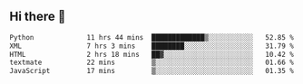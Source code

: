 ## Hi there 👋

<!--
**alihaqberdi/alihaqberdi** is a ✨ _special_ ✨ repository because its `README.md` (this file) appears on your GitHub profile.

Here are some ideas to get you started:

- 🔭 I’m currently working on ...
- 🌱 I’m currently learning ...
- 👯 I’m looking to collaborate on ...
- 🤔 I’m looking for help with ...
- 💬 Ask me about ...
- 📫 How to reach me: ...
- 😄 Pronouns: ...
- ⚡ Fun fact: ...
-->

<!--START_SECTION:waka-->

```txt
Python             11 hrs 44 mins  █████████████▒░░░░░░░░░░░   52.85 %
XML                7 hrs 3 mins    ████████░░░░░░░░░░░░░░░░░   31.79 %
HTML               2 hrs 18 mins   ██▓░░░░░░░░░░░░░░░░░░░░░░   10.42 %
textmate           22 mins         ▒░░░░░░░░░░░░░░░░░░░░░░░░   01.66 %
JavaScript         17 mins         ▒░░░░░░░░░░░░░░░░░░░░░░░░   01.35 %
```

<!--END_SECTION:waka-->
